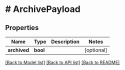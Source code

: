 # # ArchivePayload

## Properties

Name | Type | Description | Notes
------------ | ------------- | ------------- | -------------
**archived** | **bool** |  | [optional]

[[Back to Model list]](../../README.md#models) [[Back to API list]](../../README.md#endpoints) [[Back to README]](../../README.md)
